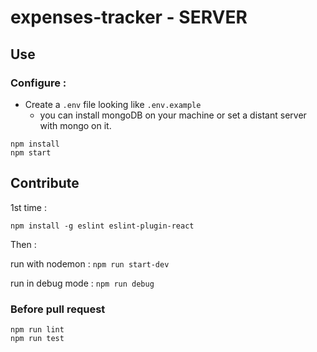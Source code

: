 
# expenses-tracker - SERVER

## Use

### Configure :

- Create a `.env` file looking like `.env.example`
  - you can install mongoDB on your machine or set a distant server with mongo on it.

```
npm install
npm start

```

## Contribute

1st time :
```
npm install -g eslint eslint-plugin-react
```

Then :

run with nodemon : `npm run start-dev`

run in debug mode : `npm run debug`


### Before pull request

```
npm run lint
npm run test
```
